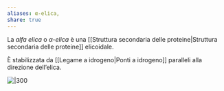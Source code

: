 ```yaml
---
aliases: α-elica,
share: true
---
```

La *alfa elica* o *α-elica* è una [[Struttura secondaria delle proteine|Struttura secondaria delle proteine]] elicoidale.

È stabilizzata da [[Legame a idrogeno|Ponti a idrogeno]] paralleli alla direzione dell’elica.

![|300](03a55054c0840dfbe086cffdeca8c33d_MD5%201.png)